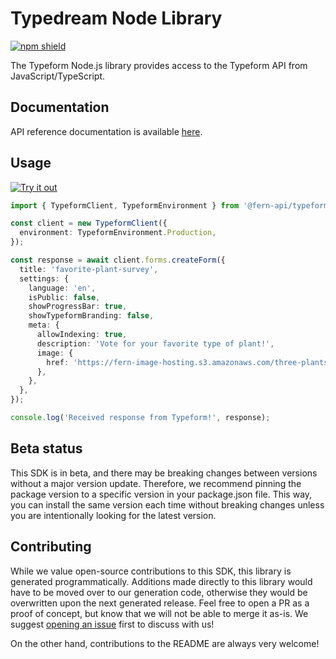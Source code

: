 # Typedream Node Library

[![npm shield](https://img.shields.io/npm/v/@fern-api/typeform)](https://www.npmjs.com/package/@fern-api/typeform)

The Typeform Node.js library provides access to the Typeform API from JavaScript/TypeScript.

## Documentation

API reference documentation is available [here](https://www.typeform.com/developers/create/).

## Usage

[![Try it out](https://developer.stackblitz.com/img/open_in_stackblitz.svg)](https://stackblitz.com/edit/typescript-example-using-sdk-built-with-fern-hptevw?file=app.ts&view=editor)

```typescript
import { TypeformClient, TypeformEnvironment } from '@fern-api/typeform';

const client = new TypeformClient({
  environment: TypeformEnvironment.Production,
});

const response = await client.forms.createForm({
  title: 'favorite-plant-survey',
  settings: {
    language: 'en',
    isPublic: false,
    showProgressBar: true,
    showTypeformBranding: false,
    meta: {
      allowIndexing: true,
      description: 'Vote for your favorite type of plant!',
      image: {
        href: 'https://fern-image-hosting.s3.amazonaws.com/three-plants.jpeg',
      },
    },
  },
});

console.log('Received response from Typeform!', response);
```

## Beta status

This SDK is in beta, and there may be breaking changes between versions without a major version update. Therefore, we recommend pinning the package version to a specific version in your package.json file. This way, you can install the same version each time without breaking changes unless you are intentionally looking for the latest version.

## Contributing

While we value open-source contributions to this SDK, this library is generated programmatically. Additions made directly to this library would have to be moved over to our generation code, otherwise they would be overwritten upon the next generated release. Feel free to open a PR as a proof of concept, but know that we will not be able to merge it as-is. We suggest [opening an issue](https://github.com/fern-typeform/typeform-node/issues) first to discuss with us!

On the other hand, contributions to the README are always very welcome!
